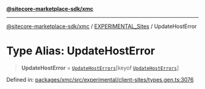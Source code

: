 [**@sitecore-marketplace-sdk/xmc**](../../../../README.md)

***

[@sitecore-marketplace-sdk/xmc](../../../../README.md) / [EXPERIMENTAL\_Sites](../README.md) / UpdateHostError

# Type Alias: UpdateHostError

> **UpdateHostError** = [`UpdateHostErrors`](UpdateHostErrors.md)\[keyof [`UpdateHostErrors`](UpdateHostErrors.md)\]

Defined in: [packages/xmc/src/experimental/client-sites/types.gen.ts:3076](https://github.com/Sitecore/marketplace-sdk/blob/main/packages/xmc/src/experimental/client-sites/types.gen.ts#L3076)

